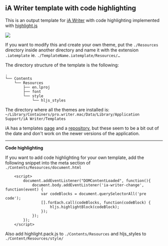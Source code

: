 ## iA Writer template with code highlighting

This is an output template for [iA Writer](https://ia.net/writer) with code highlighting implemented with [highlight.js](https://highlightjs.org/)

![](https://user-images.githubusercontent.com/35720395/66453678-e7096c00-ea6d-11e9-8b9a-fc4242525858.png)

If you want to modify this and create your own theme, put the `./Resources` directory inside another directory and name it with the extension `.iatemplate` ie. `./TemplateName.iatemplate/Resources/…`

The directory structure of the template is the following:

```
.
└── Contents
    └── Resources
        ├── en.lproj
        ├── font
        └── style
            └── hljs_styles
```

The directory where all the themes are installed is:
`~/Library/Containers/pro.writer.mac/Data/Library/Application Support/iA Writer/Templates`

iA has a templates [page](https://ia.net/writer/templates) and a [repository](https://github.com/iainc/iA-Writer-Templates), but these seem to be a bit out of the date and don't work on the newer versions of the application.

___

**Code highlighting**

If you want to add code highlighting for your own template, add the following snippet into the meta section of `./Contents/Resources/document.html`

```
    <script>
        document.addEventListener("DOMContentLoaded", function(){
            document.body.addEventListener('ia-writer-change', function(event) {
                var codeBlocks = document.querySelectorAll('pre code');
                [].forEach.call(codeBlocks, function(codeBlock) {
                    hljs.highlightBlock(codeBlock);
                });
            });
        });
    </script>
```

Also add highlight.pack.js to `./Contents/Resources` and hljs_styles to `./Content/Resources/style/`

